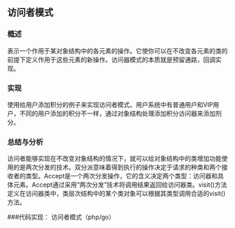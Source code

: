 ## 访问者模式

### 概述
表示一个作用于某对象结构中的各元素的操作。它使你可以在不改变各元素的类的前提下定义作用于这些元素的新操作。访问器模式的本质就是预留通路，回调实现。

### 实现
使用给用户添加积分的例子来实现访问者模式。用户系统中有普通用户和VIP用户，不同的用户添加的积分不一样，通过对象结构处理添加积分访问器来添加剂分。

### 总结与分析
访问者能够实现在不改变对象结构的情况下，就可以给对象结构中的类增加功能使用的是两次分发的技术。双分派意味着得到执行的操作决定于请求的种类和两个接收者的类型。Accept是一个两次分发操作，它的含义决定两个类型：访问器和具体元素。Accept通过采用“两次分发”技术将调用结果返回给访问器类。visit()方法定义在访问器类中，类层次结构中的某个类对象可以根据其类型调用合适的visit()方法。

###代码实现：
访问者模式（php/go）